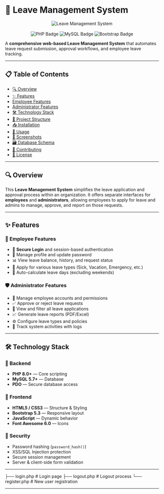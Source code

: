 # 🏢 Leave Management System

<p align="center">
  <img src="https://img.shields.io/badge/Leave%20Management%20System-v1.0-blueviolet?style=for-the-badge&logo=codeforces" alt="Leave Management System" />
  <br><br>
  <img src="https://img.shields.io/badge/PHP-8.0+-777BB4?style=for-the-badge&logo=php&logoColor=white" alt="PHP Badge"/>
  <img src="https://img.shields.io/badge/MySQL-5.7+-4479A1?style=for-the-badge&logo=mysql&logoColor=white" alt="MySQL Badge"/>
  <img src="https://img.shields.io/badge/Bootstrap-5.3-7952B3?style=for-the-badge&logo=bootstrap&logoColor=white" alt="Bootstrap Badge"/>
</p>

A **comprehensive web-based Leave Management System** that automates leave request submission, approval workflows, and employee leave tracking.

---

## 📋 Table of Contents

- [🔍 Overview](#-overview)
- [✨ Features](#-features)
- [Employee Features](#employee-features)
- [Administrator Features](#administrator-features)
- [🛠 Technology Stack](#-technology-stack)
- [📁 Project Structure](#-project-structure)
- [📥 Installation](#-installation)
- [🚀 Usage](#-usage)
- [📸 Screenshots](#-screenshots)
- [🗃 Database Schema](#-database-schema)
- [🤝 Contributing](#-contributing)
- [📄 License](#-license)

---

## 🔍 Overview

This **Leave Management System** simplifies the leave application and approval process within an organization. It offers separate interfaces for **employees** and **administrators**, allowing employees to apply for leave and admins to manage, approve, and report on those requests.

---

## ✨ Features

### 👤 Employee Features

- 🔐 **Secure Login** and session-based authentication  
- 📝 Manage profile and update password  
- 📊 View leave balance, history, and request status  
- 📅 Apply for various leave types (Sick, Vacation, Emergency, etc.)  
- 📆 Auto-calculate leave days (excluding weekends)

### 🛡️ Administrator Features

- 👥 Manage employee accounts and permissions  
- ✅ Approve or reject leave requests  
- 📄 View and filter all leave applications  
- 📈 Generate leave reports (PDF/Excel)  
- ⚙️ Configure leave types and policies  
- 🧾 Track system activities with logs  

---

## 🛠 Technology Stack

### 🔧 Backend
- **PHP 8.0+** — Core scripting
- **MySQL 5.7+** — Database
- **PDO** — Secure database access

### 🎨 Frontend
- **HTML5 / CSS3** — Structure & Styling  
- **Bootstrap 5.3** — Responsive layout  
- **JavaScript** — Dynamic behavior  
- **Font Awesome 6.0** — Icons  

### 🔐 Security
- Password hashing (`password_hash()`)  
- XSS/SQL Injection protection  
- Secure session management  
- Server & client-side form validation  

---
├── login.php                        # Login page
├── logout.php                       # Logout process
└── register.php                     # New user registration

---
